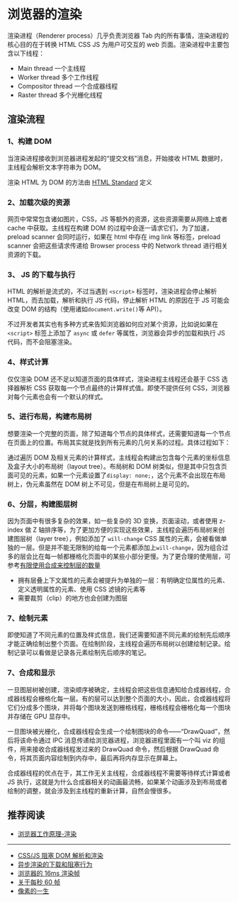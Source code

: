 # 浏览器的渲染

渲染进程（Renderer process）几乎负责浏览器 Tab 内的所有事情，渲染进程的核心目的在于转换 HTML CSS JS 为用户可交互的 web 页面。渲染进程中主要包含以下线程：

- Main thread 一个主线程
- Worker thread 多个工作线程
- Compositor thread 一个合成器线程
- Raster thread 多个光栅化线程

## 渲染流程

### 1、构建 DOM

当渲染进程接收到浏览器进程发起的“提交文档”消息，开始接收 HTML 数据时，主线程会解析文本字符串为 DOM。

渲染 HTML 为 DOM 的方法由 [HTML Standard](https://whatwg-cn.github.io/html/) 定义

### 2、加载次级的资源

网页中常常包含诸如图片，CSS，JS 等额外的资源，这些资源需要从网络上或者 cache 中获取。主线程在构建 DOM 的过程中会逐一请求它们，为了加速，preload scanner 会同时运行，如果在 html 中存在 img link 等标签，preload scanner 会把这些请求传递给 Browser process 中的 Network thread 进行相关资源的下载。

### 3、 JS 的下载与执行

HTML 的解析是流式的，不过当遇到 `<script>` 标签时，渲染进程会停止解析 HTML，而去加载，解析和执行 JS 代码，停止解析 HTML 的原因在于 JS 可能会改变 DOM 的结构（使用诸如`document.write()`等 API）。

不过开发者其实也有多种方式来告知浏览器如何应对某个资源，比如说如果在 `<script>` 标签上添加了 `async` 或 `defer` 等属性，浏览器会异步的加载和执行 JS 代码，而不会阻塞渲染。

### 4、样式计算

仅仅渲染 DOM 还不足以知道页面的具体样式，渲染进程主线程还会基于 CSS 选择器解析 CSS 获取每一个节点最终的计算样式值。即使不提供任何 CSS，浏览器对每个元素也会有一个默认的样式。

### 5、进行布局，构建布局树

想要渲染一个完整的页面，除了知道每个节点的具体样式，还需要知道每一个节点在页面上的位置。布局其实就是找到所有元素的几何关系的过程。具体过程如下：

通过遍历 DOM 及相关元素的计算样式，主线程会构建出包含每个元素的坐标信息及盒子大小的布局树（layout tree）。布局树和 DOM 树类似，但是其中只包含页面可见的元素，如果一个元素设置了`display: none;`，这个元素不会出现在布局树上，伪元素虽然在 DOM 树上不可见，但是在布局树上是可见的。

### 6、分层，构建图层树

因为页面中有很多复杂的效果，如一些复杂的 3D 变换，页面滚动，或者使用 z-index 做 Z 轴排序等，为了更加方便的实现这些效果，主线程会遍历布局树来创建图层树（layer tree），例如添加了 `will-change` CSS 属性的元素，会被看做单独的一层。但是并不能无限制的给每一个元素都添加上`will-change`，因为组合过多的层会比在每一帧都栅格化页面中的某些小部分更慢。为了更合理的使用层，可参考[有限使用合成来控制层的数量](https://web.dev/stick-to-compositor-only-properties-and-manage-layer-count/)

- 拥有层叠上下文属性的元素会被提升为单独的一层：有明确定位属性的元素、定义透明属性的元素、使用 CSS 滤镜的元素等
- 需要裁剪（clip）的地方也会创建为图层

### 7、绘制元素

即使知道了不同元素的位置及样式信息，我们还需要知道不同元素的绘制先后顺序才能正确绘制出整个页面。在绘制阶段，主线程会遍历布局树以创建绘制记录。绘制记录可以看做是记录各元素绘制先后顺序的笔记。

### 7、合成和显示

一旦图层树被创建，渲染顺序被确定，主线程会把这些信息通知给合成器线程，合成器线程会栅格化每一层。有的层可以达到整个页面的大小，因此，合成器线程将它们分成多个图块，并将每个图块发送到栅格线程，栅格线程会栅格化每一个图块并存储在 GPU 显存中。

一旦图块被光栅化，合成器线程会生成一个绘制图块的命令——“DrawQuad”，然后将该命令通过 IPC 消息传递给浏览器进程，浏览器进程里面有一个叫 viz 的组件，用来接收合成器线程发过来的 DrawQuad 命令，然后根据 DrawQuad 命令，将其页面内容绘制到内存中，最后再将内存显示在屏幕上。

合成器线程的优点在于，其工作无关主线程，合成器线程不需要等待样式计算或者 JS 执行，这就是为什么合成器相关的动画最流畅，如果某个动画涉及到布局或者绘制的调整，就会涉及到主线程的重新计算，自然会慢很多。

## 推荐阅读

- [浏览器工作原理-渲染](https://www.gitsu.cn/detail?id=86)

---

- [CSS/JS 阻塞 DOM 解析和渲染](https://harttle.land/2016/11/26/static-dom-render-blocking.html)
- [异步渲染的下载和阻塞行为](https://harttle.land/2016/11/26/dynamic-dom-render-blocking.html)
- [浏览器的 16ms 渲染帧](https://harttle.land/2017/08/15/browser-render-frame.html)
- [关于每秒 60 帧](https://coffeeandtea.github.io/2020/11/10/%E5%85%B3%E4%BA%8E%E6%AF%8F%E7%A7%9260%E5%B8%A7/)
- [像素的一生](https://www.gitsu.cn/article95)
